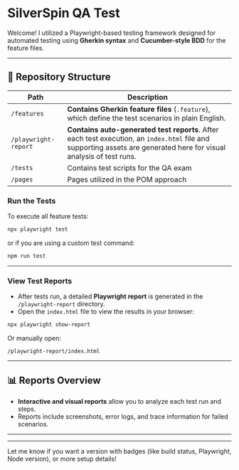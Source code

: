# SilverSpin QA Test

Welcome! I utilized a Playwright-based testing framework designed for automated testing using **Gherkin syntax** and **Cucumber-style BDD** for the feature files. 

---

## 📂 Repository Structure

| Path | Description |
|------|-------------|
| `/features` | **Contains Gherkin feature files** (`.feature`), which define the test scenarios in plain English. |
| `/playwright-report` | **Contains auto-generated test reports**. After each test execution, an `index.html` file and supporting assets are generated here for visual analysis of test runs. |
| `/tests` | Contains test scripts for the QA exam |
| `/pages` | Pages utilized in the POM approach |

### **Run the Tests**

To execute all feature tests:

```bash
npx playwright test
```

or if you are using a custom test command:

```bash
npm run test
```

---

### **View Test Reports**

- After tests run, a detailed **Playwright report** is generated in the `/playwright-report` directory.
- Open the `index.html` file to view the results in your browser:

```bash
npx playwright show-report
```

Or manually open:

```
/playwright-report/index.html
```

---

## 📊 Reports Overview

- **Interactive and visual reports** allow you to analyze each test run and steps.
- Reports include screenshots, error logs, and trace information for failed scenarios.

---

---

Let me know if you want a version with badges (like build status, Playwright, Node version), or more setup details!
